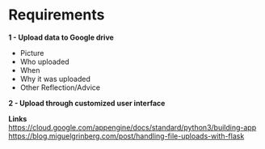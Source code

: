 # Requirements
**1 - Upload data to Google drive**
- Picture
- Who uploaded
- When 
- Why it was uploaded
- Other Reflection/Advice
  
**2 - Upload through customized user interface**


**Links**
https://cloud.google.com/appengine/docs/standard/python3/building-app
https://blog.miguelgrinberg.com/post/handling-file-uploads-with-flask
